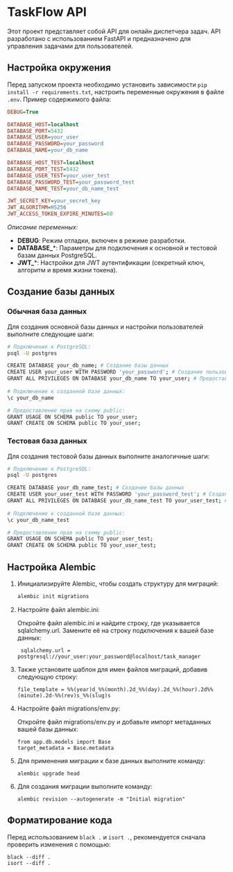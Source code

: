 # TaskFlow API

Этот проект представляет собой API для онлайн диспетчера задач. 
API разработано с использованием FastAPI и предназначено для управления задачами для пользователей.

## Настройка окружения

Перед запуском проекта необходимо установить зависимости `pip install -r requirements.txt`,
настроить переменные окружения в файле `.env`. Пример содержимого файла:

```ini
DEBUG=True

DATABASE_HOST=localhost
DATABASE_PORT=5432
DATABASE_USER=your_user
DATABASE_PASSWORD=your_password
DATABASE_NAME=your_db_name

DATABASE_HOST_TEST=localhost
DATABASE_PORT_TEST=5432
DATABASE_USER_TEST=your_user_test
DATABASE_PASSWORD_TEST=your_password_test
DATABASE_NAME_TEST=your_db_name_test

JWT_SECRET_KEY=your_secret_key
JWT_ALGORITHM=HS256
JWT_ACCESS_TOKEN_EXPIRE_MINUTES=60
```
*Описание переменных:*

- **DEBUG**: Режим отладки, включен в режиме разработки.  
- **DATABASE_***: Параметры для подключения к основной и тестовой базам данных PostgreSQL.  
- **JWT_***: Настройки для JWT аутентификации (секретный ключ, алгоритм и время жизни токена).  

## Создание базы данных
### Обычная база данных

Для создания основной базы данных и настройки пользователей выполните следующие шаги:
```bash
# Подключение к PostgreSQL:
psql -U postgres

CREATE DATABASE your_db_name; # Создание базы данных
CREATE USER your_user WITH PASSWORD 'your_password'; # Создание пользователя с паролем
GRANT ALL PRIVILEGES ON DATABASE your_db_name TO your_user; # Предоставление привилегий пользователю
    
# Подключение к созданной базе данных:
\c your_db_name

# Предоставление прав на схему public:
GRANT USAGE ON SCHEMA public TO your_user;
GRANT CREATE ON SCHEMA public TO your_user;
```
### Тестовая база данных

Для создания тестовой базы данных выполните аналогичные шаги:

```bash
# Подключение к PostgreSQL:
psql -U postgres

CREATE DATABASE your_db_name_test; # Создание базы данных
CREATE USER your_user_test WITH PASSWORD 'your_password_test'; # Создание пользователя с паролем
GRANT ALL PRIVILEGES ON DATABASE your_db_name_test TO your_user_test; # Предоставление привилегий пользователю
    
# Подключение к созданной базе данных:
\c your_db_name_test

# Предоставление прав на схему public:
GRANT USAGE ON SCHEMA public TO your_user_test;
GRANT CREATE ON SCHEMA public TO your_user_test;
```
## Настройка Alembic

1. Инициализируйте Alembic, чтобы создать структуру для миграций:

   ```bash
   alembic init migrations
   ```
2. Настройте файл alembic.ini:

    Откройте файл alembic.ini и найдите строку, где указывается sqlalchemy.url.
    Замените её на строку подключения к вашей базе данных:
   ```
    sqlalchemy.url = postgresql://your_user:your_password@localhost/task_manager
   ```
3. Также установите шаблон для имен файлов миграций, добавив следующую строку:
    ```
    file_template = %%(year)d_%%(month).2d_%%(day).2d_%%(hour).2d%%(minute).2d-%%(rev)s_%%(slug)s
   ```
4. Настройте файл migrations/env.py:

    Откройте файл migrations/env.py и добавьте импорт метаданных вашей базы данных:
    ```
    from app.db.models import Base
    target_metadata = Base.metadata
   ```
   
5. Для применения миграции к базе данных выполните команду:
    ```
    alembic upgrade head
   ```
   
6.  Для создания миграции выполните команду:
    ```
    alembic revision --autogenerate -m "Initial migration"
    ```

## Форматирование кода

Перед использованием `black .` и `isort .`, рекомендуется сначала проверить изменения с помощью:

```
black --diff . 
isort --diff .
```


